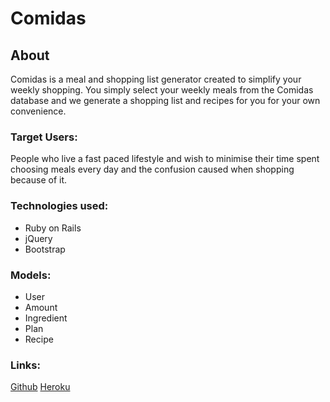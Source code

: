 
# Comidas

## About

Comidas is a meal and shopping list generator created to simplify your weekly shopping. You simply select your weekly meals from the Comidas database and we generate a shopping list and recipes for you for your own convenience.

### Target Users:

People who live a fast paced lifestyle and wish to minimise their time spent choosing meals every day and the confusion caused when shopping because of it.

### Technologies used:

- Ruby on Rails
- jQuery
- Bootstrap

### Models:

- User
- Amount
- Ingredient
- Plan
- Recipe

### Links:

[Github](https://github.com/joshricha/comidas)
[Heroku](https://comidas2.herokuapp.com/)
